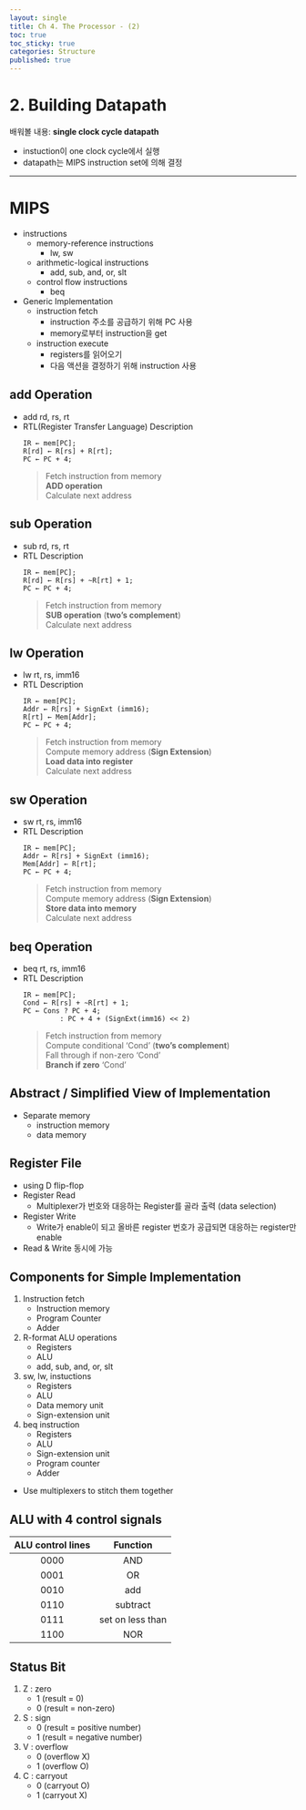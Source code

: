 ```yaml
---
layout: single
title: Ch 4. The Processor - (2)
toc: true
toc_sticky: true
categories: Structure
published: true
---
```


# 2. Building Datapath

배워볼 내용: **single clock cycle datapath**
* instuction이 one clock cycle에서 실행
* datapath는 MIPS instruction set에 의해 결정

-----------

# MIPS
* instructions
    * memory-reference instructions
        * lw, sw
    * arithmetic-logical instructions
        * add, sub, and, or, slt
    * control flow instructions
        * beq
* Generic Implementation
    * instruction fetch
        * instruction 주소를 공급하기 위해 PC 사용
        * memory로부터 instruction을 get
    * instruction execute
        * registers를 읽어오기
        * 다음 액션을 결정하기 위해 instruction 사용

## add Operation
* add rd, rs, rt
* RTL(Register Transfer Language) Description
	```
	IR ← mem[PC];
	R[rd] ← R[rs] + R[rt];
	PC ← PC + 4;
	```
	> Fetch instruction from memory<br/>
	> **ADD operation**<br/>
	> Calculate next address

## sub Operation
* sub rd, rs, rt
* RTL Description
	```
	IR ← mem[PC];
	R[rd] ← R[rs] + ~R[rt] + 1;
	PC ← PC + 4;
	```
	> Fetch instruction from memory<br/>
	> **SUB operation** (**two’s complement**)<br/>
	> Calculate next address

## lw Operation
* lw rt, rs, imm16
* RTL Description
	```
	IR ← mem[PC];
	Addr ← R[rs] + SignExt (imm16);
	R[rt] ← Mem[Addr];
	PC ← PC + 4;
	```
	> Fetch instruction from memory<br/>
	> Compute memory address (**Sign Extension**)<br/>
	> **Load data into register**<br/>
	> Calculate next address

## sw Operation
* sw rt, rs, imm16
* RTL Description
	```
	IR ← mem[PC];
	Addr ← R[rs] + SignExt (imm16);
	Mem[Addr] ← R[rt];
	PC ← PC + 4;
	```
	> Fetch instruction from memory<br/>
	> Compute memory address (**Sign Extension**)<br/>
	> **Store data into memory**<br/>
	> Calculate next address

## beq Operation
* beq rt, rs, imm16
* RTL Description
	```
	IR ← mem[PC];
	Cond ← R[rs] + ~R[rt] + 1;
	PC ← Cons ? PC + 4;
		     : PC + 4 + (SignExt(imm16) << 2)
	```
	> Fetch instruction from memory<br/>
	> Compute conditional ‘Cond’ (**two’s complement**)<br/>
	> Fall through if non-zero ‘Cond’<br/>
	> **Branch if zero** ‘Cond’  
	
## Abstract / Simplified View of Implementation
* Separate memory
    * instruction memory
    * data memory

## Register File
* using D flip-flop
* Register Read
    * Multiplexer가 번호와 대응하는 Register를 골라 출력 (data selection)
* Register Write
    * Write가 enable이 되고 올바른 register 번호가 공급되면 대응하는 register만 enable
* Read & Write 동시에 가능

## Components for Simple Implementation
1. Instruction fetch
    * Instruction memory
    * Program Counter
    * Adder
2. R-format ALU operations
    * Registers
    * ALU
    * add, sub, and, or, slt
3. sw, lw, instuctions
    * Registers
    * ALU
    * Data memory unit
    * Sign-extension unit
4. beq instruction
    * Registers
    * ALU
    * Sign-extension unit
    * Program counter
    * Adder
* Use multiplexers to stitch them together

## ALU with 4 control signals
|ALU control lines|Function|
|:---:|:---:|
|0000|AND|
|0001|OR|
|0010|add|
|0110|subtract|
|0111|set on less than|
|1100|NOR|

## Status Bit
1. Z : zero
    * 1 (result = 0)
    * 0 (result = non-zero)
2. S : sign
    * 0 (result = positive number)
    * 1 (result = negative number)
3. V : overflow
    * 0 (overflow X)
    * 1 (overflow O)
4. C : carryout
    * 0 (carryout O)
    * 1 (carryout X)

